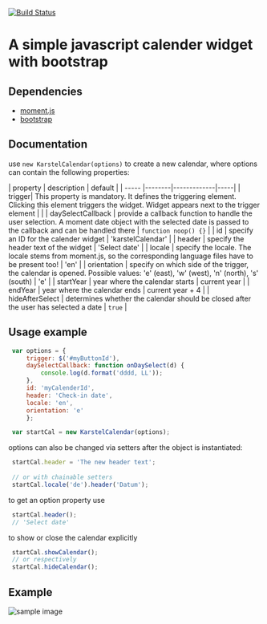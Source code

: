 [![Build Status](https://travis-ci.org/nico1510/karstel.svg?branch=master)](https://travis-ci.org/nico1510/karstel)

# A simple javascript calender widget with bootstrap
## Dependencies
+ [moment.js](http://momentjs.com)
+ [bootstrap](http://getbootstrap.com)

## Documentation
use `new KarstelCalendar(options)` to create a new calendar, where options can contain the following properties: 

| property  | description           | default  |
| ----- |--------|-------------|-----|
| trigger| This property is mandatory. It defines the triggering element. Clicking this element triggers the widget. Widget appears next to the trigger element | |
| daySelectCallback  | provide a callback function to handle the user selection. A moment date object with the selected date is passed to the callback and can be handled there | `function noop() {}` |
| id | specify an ID for the calender widget | 'karstelCalendar' |
| header | specify the header text of the widget | 'Select date' |
| locale | specify the locale. The locale stems from moment.js, so the corresponding language files have to be present too! | 'en' |
| orientation | specify on which side of the trigger, the calendar is opened. Possible values: 'e' (east), 'w' (west), 'n' (north), 's' (south) | 'e' |
| startYear | year where the calendar starts  | current year |
| endYear | year where the calendar ends | current year + 4 |
| hideAfterSelect | determines whether the calendar should be closed after the user has selected a date | `true` |

## Usage example
```javascript
 var options = {
     trigger: $('#myButtonId'),
     daySelectCallback: function onDaySelect(d) {
         console.log(d.format('dddd, LL'));
     },
     id: 'myCalenderId',
     header: 'Check-in date',
     locale: 'en',
     orientation: 'e'
     };

 var startCal = new KarstelCalendar(options);
```

options can also be changed via setters after the object is instantiated: 

```javascript
 startCal.header = 'The new header text';
 
 // or with chainable setters
 startCal.locale('de').header('Datum');
```

to get an option property use

```javascript
 startCal.header();
 // 'Select date'
```

to show or close the calendar explicitly

```javascript
 startCal.showCalendar();
 // or respectively
 startCal.hideCalendar();
```


## Example
![sample image](https://cloud.githubusercontent.com/assets/5033050/10052597/171af012-6228-11e5-8d14-0276a13499a2.png)
